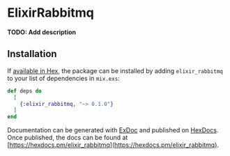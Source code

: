 # ElixirRabbitmq

**TODO: Add description**

## Installation

If [available in Hex](https://hex.pm/docs/publish), the package can be installed
by adding `elixir_rabbitmq` to your list of dependencies in `mix.exs`:

```elixir
def deps do
  [
    {:elixir_rabbitmq, "~> 0.1.0"}
  ]
end
```

Documentation can be generated with [ExDoc](https://github.com/elixir-lang/ex_doc)
and published on [HexDocs](https://hexdocs.pm). Once published, the docs can
be found at [https://hexdocs.pm/elixir_rabbitmq](https://hexdocs.pm/elixir_rabbitmq).


